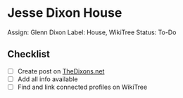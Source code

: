# Jesse Dixon House

Assign: Glenn Dixon
Label: House, WikiTree
Status: To-Do

## Checklist

- [ ]  Create post on [TheDixons.net](http://thedixons.net/)
- [ ]  Add all info available
- [ ]  Find and link connected profiles on WikiTree